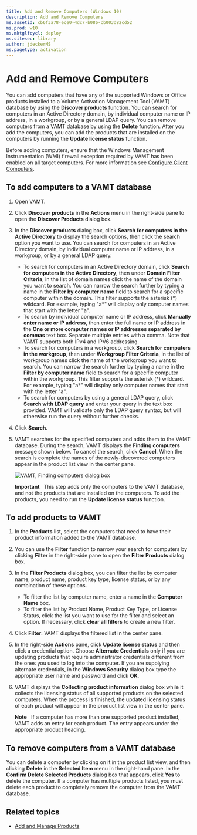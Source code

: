 ```yaml
---
title: Add and Remove Computers (Windows 10)
description: Add and Remove Computers
ms.assetid: cb6f3a78-ece0-4dc7-b086-cb003d82cd52
ms.prod: w10
ms.mktglfcycl: deploy
ms.sitesec: library
author: jdeckerMS
ms.pagetype: activation
---
```


# Add and Remove Computers

You can add computers that have any of the supported Windows or Office products installed to a Volume Activation Management Tool (VAMT) database by using the **Discover products** function. You can search for computers in an Active Directory domain, by individual computer name or IP address, in a workgroup, or by a general LDAP query. You can remove computers from a VAMT database by using the **Delete** function. After you add the computers, you can add the products that are installed on the computers by running the **Update license status** function.

Before adding computers, ensure that the Windows Management Instrumentation (WMI) firewall exception required by VAMT has been enabled on all target computers. For more information see [Configure Client Computers](configure-client-computers-vamt.md).

## To add computers to a VAMT database

1.  Open VAMT.
2.  Click **Discover products** in the **Actions** menu in the right-side pane to open the **Discover Products** dialog box.
3.  In the **Discover products** dialog box, click **Search for computers in the Active Directory** to display the search options, then click the search option you want to use. You can search for computers in an Active Directory domain, by individual computer name or IP address, in a workgroup, or by a general LDAP query.
    -   To search for computers in an Active Directory domain, click **Search for computers in the Active Directory**, then under **Domain Filter Criteria**, in the list of domain names click the name of the domain you want to search. You can narrow the search further by typing a name in the **Filter by computer name** field to search for a specific computer within the domain. This filter supports the asterisk (\*) wildcard. For example, typing "a\*" will display only computer names that start with the letter "a".
    -   To search by individual computer name or IP address, click **Manually enter name or IP address**, then enter the full name or IP address in the **One or more computer names or IP addresses separated by commas** text box. Separate multiple entries with a comma. Note that VAMT supports both IPv4 and IPV6 addressing.
    -   To search for computers in a workgroup, click **Search for computers in the workgroup**, then under **Workgroup Filter Criteria**, in the list of workgroup names click the name of the workgroup you want to search. You can narrow the search further by typing a name in the **Filter by computer name** field to search for a specific computer within the workgroup. This filter supports the asterisk (\*) wildcard. For example, typing "a\*" will display only computer names that start with the letter "a".
    -   To search for computers by using a general LDAP query, click **Search with LDAP query** and enter your query in the text box provided. VAMT will validate only the LDAP query syntax, but will otherwise run the query without further checks.
4.  Click **Search**.
5.  VAMT searches for the specified computers and adds them to the VAMT database. During the search, VAMT displays the **Finding computers** message shown below.
    To cancel the search, click **Cancel**. When the search is complete the names of the newly-discovered computers appear in the product list view in the center pane.
    
    ![VAMT, Finding computers dialog box](images/dep-win8-l-vamt-findingcomputerdialog.gif)
    
    **Important**  
    This step adds only the computers to the VAMT database, and not the products that are installed on the computers. To add the products, you need to run the **Update license status** function.
    
## To add products to VAMT

1.  In the **Products** list, select the computers that need to have their product information added to the VAMT database.
2.  You can use the **Filter** function to narrow your search for computers by clicking **Filter** in the right-side pane to open the **Filter Products** dialog box.
3.  In the **Filter Products** dialog box, you can filter the list by computer name, product name, product key type, license status, or by any combination of these options.
    -   To filter the list by computer name, enter a name in the **Computer Name** box.
    -   To filter the list by Product Name, Product Key Type, or License Status, click the list you want to use for the filter and select an option. If necessary, click **clear all filters** to create a new filter.
4.  Click **Filter**. VAMT displays the filtered list in the center pane.
5.  In the right-side **Actions** pane, click **Update license status** and then click a credential option. Choose **Alternate Credentials** only if you are updating products that require administrator credentials different from the ones you used to log into the computer. If you are supplying alternate credentials, in the **Windows Security** dialog box type the appropriate user name and password and click **OK**.
6.  VAMT displays the **Collecting product information** dialog box while it collects the licensing status of all supported products on the selected computers. When the process is finished, the updated licensing status of each product will appear in the product list view in the center pane.

    **Note**  
    If a computer has more than one supported product installed, VAMT adds an entry for each product. The entry appears under the appropriate product heading.
    
## To remove computers from a VAMT database

You can delete a computer by clicking on it in the product list view, and then clicking **Delete** in the **Selected Item** menu in the right-hand pane. In the **Confirm Delete Selected Products** dialog box that appears, click **Yes** to delete the computer. If a computer has multiple products listed, you must delete each product to completely remove the computer from the VAMT database.

## Related topics

- [Add and Manage Products](add-manage-products-vamt.md)
 
 
